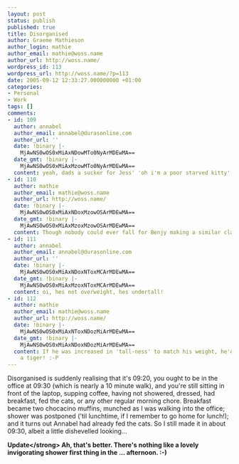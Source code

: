 ```yaml
---
layout: post
status: publish
published: true
title: Disorganised
author: Graeme Mathieson
author_login: mathie
author_email: mathie@woss.name
author_url: http://woss.name/
wordpress_id: 113
wordpress_url: http://woss.name/?p=113
date: 2005-09-12 12:33:27.000000000 +01:00
categories:
- Personal
- Work
tags: []
comments:
- id: 109
  author: annabel
  author_email: annabel@durasonline.com
  author_url: ''
  date: !binary |-
    MjAwNS0wOS0xMiAxNDowMTo0NyArMDEwMA==
  date_gmt: !binary |-
    MjAwNS0wOS0xMiAxMzowMTo0NyArMDEwMA==
  content: yeah, dads a sucker for Jess' 'oh i'm a poor starved kitty' look :o)
- id: 110
  author: mathie
  author_email: mathie@woss.name
  author_url: http://woss.name/
  date: !binary |-
    MjAwNS0wOS0xMiAxNDoxMzowOSArMDEwMA==
  date_gmt: !binary |-
    MjAwNS0wOS0xMiAxMzoxMzowOSArMDEwMA==
  content: Though nobody could ever fall for Benjy making a similar claim... :-)
- id: 111
  author: annabel
  author_email: annabel@durasonline.com
  author_url: ''
  date: !binary |-
    MjAwNS0wOS0xMiAxNDoxNToxMCArMDEwMA==
  date_gmt: !binary |-
    MjAwNS0wOS0xMiAxMzoxNToxMCArMDEwMA==
  content: oi, hes not overweight, hes undertall!
- id: 112
  author: mathie
  author_email: mathie@woss.name
  author_url: http://woss.name/
  date: !binary |-
    MjAwNS0wOS0xMiAxNToxNDozMiArMDEwMA==
  date_gmt: !binary |-
    MjAwNS0wOS0xMiAxNDoxNDozMiArMDEwMA==
  content: If he was increased in 'tall-ness' to match his weight, he'd be more like
    a tiger! :-P
---
```

Disorganised is suddenly realising that it's 09:20, you ought to be in the office at 09:30 (which is nearly a 10 minute walk), and you're still sitting in front of the laptop, supping coffee, having not showered, dressed, had breakfast, fed the cats, or any other regular morning chore.  Breakfast became two chocacino muffins, munched as I was walking into the office; shower was postponed ('til lunchtime, if I remember to go home for lunch!); and it turns out Annabel had already fed the cats.  So I still made it in about 09:30, albeit a little dishevelled looking...

<strong>Update<&#47;strong>  Ah, that's better.  There's nothing like a lovely invigorating shower first thing in the ... afternoon. :-)

